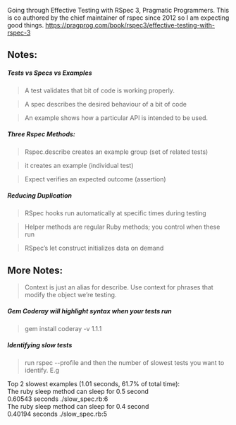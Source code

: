Going through Effective Testing with RSpec 3, Pragmatic Programmers.
This is co authored by the chief maintainer of rspec since 2012 so I am expecting good things.
https://pragprog.com/book/rspec3/effective-testing-with-rspec-3

## Notes:

##### Tests vs Specs vs Examples
> A test validates that bit of code is working properly.

> A spec describes the desired behaviour of a bit of code

> An example shows how a particular API is intended to be used.

##### Three Rspec Methods:
> Rspec.describe creates an example group (set of related tests)

> it creates an example (individual test)

> Expect verifies an expected outcome (assertion)

##### Reducing Duplication
> RSpec hooks run automatically at specific times during testing

> Helper methods are regular Ruby methods; you control when these run

> RSpec’s let construct initializes data on demand

## More Notes:
> Context is just an alias for describe. Use context for phrases that modify the object we’re testing.

##### Gem Coderay will highlight syntax when your tests run
> gem install coderay -v 1.1.1

##### Identifying slow tests
> run rspec --profile and then the number of slowest tests you want to identify. E.g

>
Top 2 slowest examples (1.01 seconds, 61.7% of total time):<br>
  The ruby sleep method can sleep for 0.5 second<br>
    0.60543 seconds ./slow_spec.rb:6<br>
  The ruby sleep method can sleep for 0.4 second<br>
    0.40194 seconds ./slow_spec.rb:5
